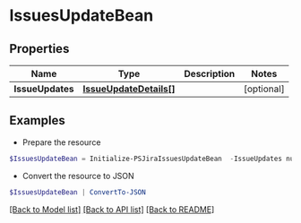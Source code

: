 # IssuesUpdateBean
## Properties

Name | Type | Description | Notes
------------ | ------------- | ------------- | -------------
**IssueUpdates** | [**IssueUpdateDetails[]**](IssueUpdateDetails.md) |  | [optional] 

## Examples

- Prepare the resource
```powershell
$IssuesUpdateBean = Initialize-PSJiraIssuesUpdateBean  -IssueUpdates null
```

- Convert the resource to JSON
```powershell
$IssuesUpdateBean | ConvertTo-JSON
```

[[Back to Model list]](../README.md#documentation-for-models) [[Back to API list]](../README.md#documentation-for-api-endpoints) [[Back to README]](../README.md)

